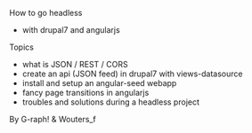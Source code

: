 How to go headless
- with drupal7 and angularjs

Topics
- what is JSON / REST / CORS
- create an api (JSON feed) in drupal7 with views-datasource
- install and setup an angular-seed webapp
- fancy page transitions in angularjs
- troubles and solutions during a headless project

By G-raph! & Wouters_f